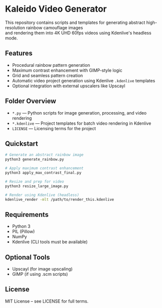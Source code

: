 # Kaleido Video Generator

This repository contains scripts and templates for generating abstract high-resolution rainbow camouflage images  
and rendering them into 4K UHD 60fps videos using Kdenlive's headless mode.

## Features

- Procedural rainbow pattern generation  
- Maximum contrast enhancement with GIMP-style logic  
- Grid and seamless pattern creation  
- Automatic video project generation using Kdenlive `.kdenlive` templates  
- Optional integration with external upscalers like Upscayl  

## Folder Overview

- `*.py` — Python scripts for image generation, processing, and video rendering  
- `*.kdenlive` — Project templates for batch video rendering in Kdenlive  
- `LICENSE` — Licensing terms for the project  

## Quickstart

```bash
# Generate an abstract rainbow image
python3 generate_rainbow.py

# Apply maximum contrast enhancement
python3 apply_max_contrast_final.py

# Resize and prep for video
python3 resize_large_image.py

# Render using Kdenlive (headless)
kdenlive_render -mlt /path/to/render_this.kdenlive
```

## Requirements

- Python 3  
- PIL (Pillow)  
- NumPy  
- Kdenlive (CLI tools must be available)  

## Optional Tools

- Upscayl (for image upscaling)  
- GIMP (if using .scm scripts)  

## License

MIT License – see LICENSE for full terms.
